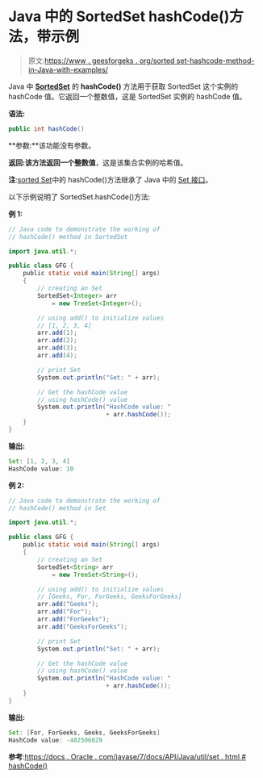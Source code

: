 # Java 中的 SortedSet hashCode()方法，带示例

> 原文:[https://www . geesforgeks . org/sorted set-hashcode-method-in-Java-with-examples/](https://www.geeksforgeeks.org/sortedset-hashcode-method-in-java-with-examples/)

Java 中 **[SortedSet](https://www.geeksforgeeks.org/sortedset-java-examples/)** 的 **hashCode()** 方法用于获取 SortedSet 这个实例的 hashCode 值。它返回一个整数值，这是 SortedSet 实例的 hashCode 值。

**语法:**

```java
public int hashCode()
```

**参数:**该功能没有参数。

**返回:**该方法返回一个**整数值**，这是该集合实例的哈希值。

**注**:[sorted Set](https://www.geeksforgeeks.org/sortedset-java-examples/)中的 hashCode()方法继承了 Java 中的 [Set 接口](https://www.geeksforgeeks.org/set-in-java/)。

以下示例说明了 SortedSet.hashCode()方法:

**例 1:**

```java
// Java code to demonstrate the working of
// hashCode() method in SortedSet

import java.util.*;

public class GFG {
    public static void main(String[] args)
    {
        // creating an Set
        SortedSet<Integer> arr
            = new TreeSet<Integer>();

        // using add() to initialize values
        // [1, 2, 3, 4]
        arr.add(1);
        arr.add(2);
        arr.add(3);
        arr.add(4);

        // print Set
        System.out.println("Set: " + arr);

        // Get the hashCode value
        // using hashCode() value
        System.out.println("HashCode value: "
                           + arr.hashCode());
    }
}
```

**输出:**

```java
Set: [1, 2, 3, 4]
HashCode value: 10

```

**例 2:**

```java
// Java code to demonstrate the working of
// hashCode() method in Set

import java.util.*;

public class GFG {
    public static void main(String[] args)
    {
        // creating an Set
        SortedSet<String> arr
            = new TreeSet<String>();

        // using add() to initialize values
        // [Geeks, For, ForGeeks, GeeksForGeeks]
        arr.add("Geeks");
        arr.add("For");
        arr.add("ForGeeks");
        arr.add("GeeksForGeeks");

        // print Set
        System.out.println("Set: " + arr);

        // Get the hashCode value
        // using hashCode() value
        System.out.println("HashCode value: "
                           + arr.hashCode());
    }
}
```

**输出:**

```java
Set: [For, ForGeeks, Geeks, GeeksForGeeks]
HashCode value: -482506029

```

**参考**:[https://docs . Oracle . com/javase/7/docs/API/Java/util/set . html # hashCode()](https://docs.oracle.com/javase/7/docs/api/java/util/Set.html#hashCode())